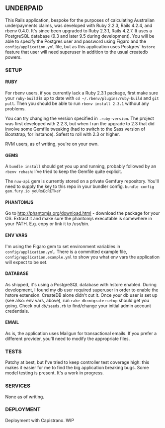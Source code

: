 
## UNDERPAID

This Rails application, bespoke for the purposes of calculating Australian underpayments claims, was developed with Ruby 2.2.3, Rails 4.2.4, and rbenv 0.4.0. It's since been upgraded to Ruby 2.3.1, Rails 4.2.7. It uses a PostgreSQL database (9.3 and later 9.5 during development). You will be able to specify the Postgres user and password using Figaro and the `config/application.yml` file, but as this application uses Postgres' `hstore` feature that user will need superuser in addition to the usual createdb powers.


### SETUP

#### RUBY

For rbenv users, if you currently lack a Ruby 2.3.1 package, first make sure your `ruby-build` is up to date with `cd ~/.rbenv/plugins/ruby-build` and `git pull`. Then you should be able to run `rbenv install 2.3.1` without any problems.

You can try changing the version specified in `.ruby-version`. The project was first developed with 2.2.3, but when I ran the upgrade to 2.3 that did involve some Gemfile tweaking (had to switch to the Sass version of Bootstrap, for instance). Safest to roll with 2.3 or higher.

RVM users, as of writing, you're on your own.

#### GEMS

A `bundle install` should get you up and running, probably followed by an `rbenv rehash`: I've tried to keep the Gemfile quite explicit.

The `nuw-api` gem is currently stored on a private Gemfury repository. You'll need
to supply the key to this repo in your bundler config.
`bundle config gem.fury.io yoURsEcRETkeY`

#### PHANTOMJS

Go to http://phantomjs.org/download.html - download the package for your OS.
Extract it and make sure the phantomjs executable is somewhere in your PATH.
E.g. copy or link it to /usr/bin.


#### ENV VARS

I'm using the Figaro gem to set environment variables in `config/application.yml`. There is a committed example file, `config/application.example.yml` to show you what env vars the application will expect to be set.

#### DATABASE

As shipped, it's using a PostgreSQL database with hstore enabled. During development, I found my db user required superuser in order to enable the hstore extension. CreateDB alone didn't cut it. Once your db user is set up (see also: env vars, above), run `rake db:migrate:setup` should get you going. Check out `db/seeds.rb` to find/change your initial admin account credentials.


#### EMAIL

As is, the application uses Mailgun for transactional emails. If you prefer a different provider, you'll need to modify the appropriate files.


### TESTS

Patchy at best, but I've tried to keep controller test coverage high: this makes it easier for me to find the big application breaking bugs. Some model testing is present. It's a work in progress.


### SERVICES

None as of writing.


### DEPLOYMENT

Deployment with Capistrano. WIP
